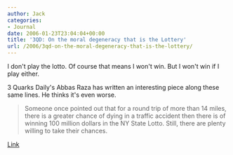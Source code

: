 ```yaml
---
author: Jack
categories:
- Journal
date: 2006-01-23T23:04:04+00:00
title: '3QD: On the moral degeneracy that is the Lottery'
url: /2006/3qd-on-the-moral-degeneracy-that-is-the-lottery/
---
```


I don't play the lotto. Of course that means I won't win. But I won't win if I play either. 

3 Quarks Daily's Abbas Raza has written an interesting piece along these same lines. He thinks it's even worse. 

> Someone once pointed out that for a round trip of more than 14 miles, there is a greater chance of dying in a traffic accident then there is of winning 100 million dollars in the NY State Lotto. Still, there are plenty willing to take their chances. 

[Link](http://3quarksdaily.blogs.com/3quarksdaily/2006/01/the_moral_degen.html)

